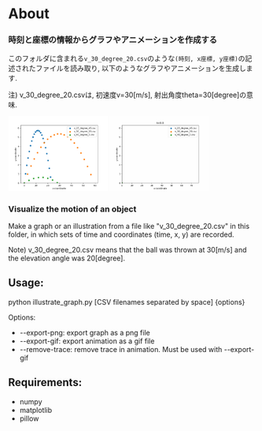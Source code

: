 # About
### 時刻と座標の情報からグラフやアニメーションを作成する
このフォルダに含まれる`v_30_degree_20.csv`のような`(時刻, x座標, y座標)`の記述されたファイルを読み取り, 以下のようなグラフやアニメーションを生成します.

注) v_30_degree_20.csvは, 初速度v=30[m/s], 射出角度theta=30[degree]の意味.

<img src=graph.png width="40%"> <img src=animation.gif width="40%">

### Visualize the motion of an object
 Make a graph or an illustration from a file like "v_30_degree_20.csv" in this folder, in which sets of time and coordinates (time, x, y) are recorded.

 Note) v_30_degree_20.csv means that the ball was thrown at 30[m/s] and the elevation angle was 20[degree].

## Usage:
 python illustrate_graph.py [CSV filenames separated by space] {options}

 Options:
 - --export-png: export graph as a png file
 - --export-gif: export animation as a gif file
 - --remove-trace: remove trace in animation. Must be used with --export-gif

## Requirements:
  - numpy
  - matplotlib
  - pillow
